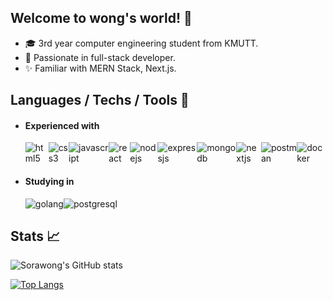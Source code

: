 ## Welcome to wong's world! :wave:
- :mortar_board: 3rd year computer engineering student from KMUTT.
- :eyes: Passionate in full-stack developer.
- :sparkles: Familiar with MERN Stack, Next.js.


## Languages / Techs / Tools :rocket:
- #### Experienced with 
  <div style="display: flex;">
    <img src="https://img.shields.io/badge/HTML5-E34F26?style=for-the-badge&logo=html5&logoColor=white" alt="html5" />
    <img src="https://img.shields.io/badge/CSS3-1572B6?style=for-the-badge&logo=css3&logoColor=white" alt="css3" />
    <img src="https://img.shields.io/badge/JavaScript-323330?style=for-the-badge&logo=javascript&logoColor=F7DF1E" alt="javascript" />
    <img src="https://img.shields.io/badge/React-20232A?style=for-the-badge&logo=react&logoColor=61DAFB" alt="react" />
    <img src="https://img.shields.io/badge/Node.js-339933?style=for-the-badge&logo=nodedotjs&logoColor=white" alt="nodejs" />
    <img src="https://img.shields.io/badge/Express.js-000000?style=for-the-badge&logo=express&logoColor=white" alt="expressjs" />
    <img src="https://img.shields.io/badge/MongoDB-white?style=for-the-badge&logo=mongodb&logoColor=4EA94B" alt="mongodb" />
    <img src="https://img.shields.io/badge/next.js-000000?style=for-the-badge&logo=nextdotjs&logoColor=white" alt="nextjs" />
    <img src="https://img.shields.io/badge/Postman-FF6C37?style=for-the-badge&logo=Postman&logoColor=white" alt="postman" />
    <img src="https://img.shields.io/badge/Docker-2CA5E0?style=for-the-badge&logo=docker&logoColor=white" alt="docker" />
  </div>

- #### Studying in
  <div style="display: flex;">
    <img src="https://img.shields.io/badge/Go-00ADD8?style=for-the-badge&logo=go&logoColor=white" alt="golang" />
    <img src="https://img.shields.io/badge/PostgreSQL-316192?style=for-the-badge&logo=postgresql&logoColor=white" alt="postgresql" />
  </div>


## Stats :chart_with_upwards_trend:
![Sorawong's GitHub stats](https://github-readme-stats.vercel.app/api?username=srwx&show_icons=true&hide=stars,issues&count_private=true)

[![Top Langs](https://github-readme-stats.vercel.app/api/top-langs/?username=srwx&layout=compact&langs_count=6)](https://github.com/srwx/github-readme-stats)





